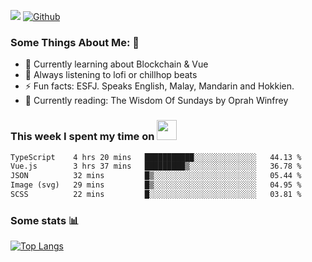 ![](https://visitor-badge.laobi.icu/badge?page_id=seanho96.seanho96)
[![Github](https://img.shields.io/github/followers/seanho96?label=Follow&style=social)](https://github.com/seanho96)

### Some Things About Me: 👋
- 🌱 Currently learning about Blockchain & Vue
- :musical_note: Always listening to lofi or chillhop beats
- :zap: Fun facts: ESFJ. Speaks English, Malay, Mandarin and Hokkien.
- :book: Currently reading: The Wisdom Of Sundays by Oprah Winfrey

### This week I spent my time on <img src="https://media.giphy.com/media/SvQzkTQb3ZwKcj1QTO/giphy.gif" width="32">

<!--START_SECTION:waka-->

```txt
TypeScript    4 hrs 20 mins   ███████████░░░░░░░░░░░░░░   44.13 %
Vue.js        3 hrs 37 mins   █████████▒░░░░░░░░░░░░░░░   36.78 %
JSON          32 mins         █▒░░░░░░░░░░░░░░░░░░░░░░░   05.44 %
Image (svg)   29 mins         █▒░░░░░░░░░░░░░░░░░░░░░░░   04.95 %
SCSS          22 mins         █░░░░░░░░░░░░░░░░░░░░░░░░   03.81 %
```

<!--END_SECTION:waka-->

### Some stats 📊

[![Top Langs](https://github-readme-stats.vercel.app/api/top-langs/?username=seanho96&layout=compact&theme=graywhite)](https://github.com/anuraghazra/github-readme-stats)
<br/>
<!-- ![GitHub stats](https://github-readme-stats.vercel.app/api?username=seanho96&show_icons=true&theme=graywhite)-->

